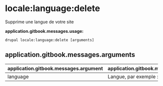 # locale:language:delete
Supprime une langue de votre site

**application.gitbook.messages.usage:**
```
drupal locale:language:delete [arguments]
```

## application.gitbook.messages.arguments
application.gitbook.messages.argument | application.gitbook.messages.details
---------|-------------
language | Langue, par exemple : es ou Espagnol
